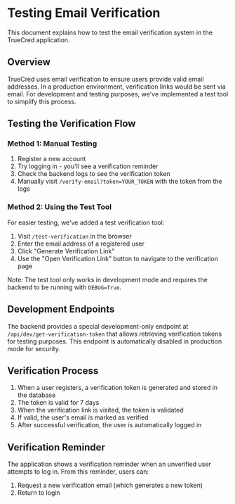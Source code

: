 # Testing Email Verification

This document explains how to test the email verification system in the TrueCred application.

## Overview

TrueCred uses email verification to ensure users provide valid email addresses. In a production environment, verification links would be sent via email. For development and testing purposes, we've implemented a test tool to simplify this process.

## Testing the Verification Flow

### Method 1: Manual Testing

1. Register a new account
2. Try logging in - you'll see a verification reminder
3. Check the backend logs to see the verification token
4. Manually visit `/verify-email?token=YOUR_TOKEN` with the token from the logs

### Method 2: Using the Test Tool

For easier testing, we've added a test verification tool:

1. Visit `/test-verification` in the browser
2. Enter the email address of a registered user
3. Click "Generate Verification Link"
4. Use the "Open Verification Link" button to navigate to the verification page

Note: The test tool only works in development mode and requires the backend to be running with `DEBUG=True`.

## Development Endpoints

The backend provides a special development-only endpoint at `/api/dev/get-verification-token` that allows retrieving verification tokens for testing purposes. This endpoint is automatically disabled in production mode for security.

## Verification Process

1. When a user registers, a verification token is generated and stored in the database
2. The token is valid for 7 days
3. When the verification link is visited, the token is validated
4. If valid, the user's email is marked as verified
5. After successful verification, the user is automatically logged in

## Verification Reminder

The application shows a verification reminder when an unverified user attempts to log in. From this reminder, users can:

1. Request a new verification email (which generates a new token)
2. Return to login
